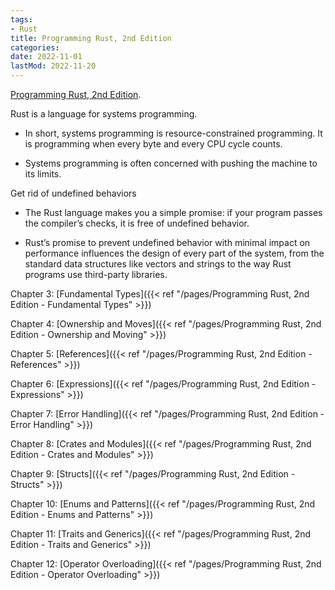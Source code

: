 ```yaml
---
tags:
- Rust
title: Programming Rust, 2nd Edition
categories:
date: 2022-11-01
lastMod: 2022-11-20
---
```



[Programming Rust, 2nd Edition](https://learning.oreilly.com/library/view/programming-rust-2nd/9781492052586/).

Rust is a language for systems programming.

  + In short, systems programming is resource-constrained programming. It is programming when every byte and every CPU cycle counts.

  + Systems programming is often concerned with pushing the machine to its limits.

Get rid of undefined behaviors

  + The Rust language makes you a simple promise: if your program passes the compiler’s checks, it is free of undefined behavior.

  + Rust’s promise to prevent undefined behavior with minimal impact on performance influences the design of every part of the system, from the standard data structures like vectors and strings to the way Rust programs use third-party libraries.

Chapter 3: [Fundamental Types]({{< ref "/pages/Programming Rust, 2nd Edition - Fundamental Types" >}})

Chapter 4: [Ownership and Moves]({{< ref "/pages/Programming Rust, 2nd Edition - Ownership and Moving" >}})

Chapter 5: [References]({{< ref "/pages/Programming Rust, 2nd Edition - References" >}})

Chapter 6: [Expressions]({{< ref "/pages/Programming Rust, 2nd Edition - Expressions" >}})

Chapter 7: [Error Handling]({{< ref "/pages/Programming Rust, 2nd Edition - Error Handling" >}})

Chapter 8: [Crates and Modules]({{< ref "/pages/Programming Rust, 2nd Edition - Crates and Modules" >}})

Chapter 9: [Structs]({{< ref "/pages/Programming Rust, 2nd Edition - Structs" >}})

Chapter 10: [Enums and Patterns]({{< ref "/pages/Programming Rust, 2nd Edition - Enums and Patterns" >}})

Chapter 11: [Traits and Generics]({{< ref "/pages/Programming Rust, 2nd Edition - Traits and Generics" >}})

Chapter 12: [Operator Overloading]({{< ref "/pages/Programming Rust, 2nd Edition - Operator Overloading" >}})
